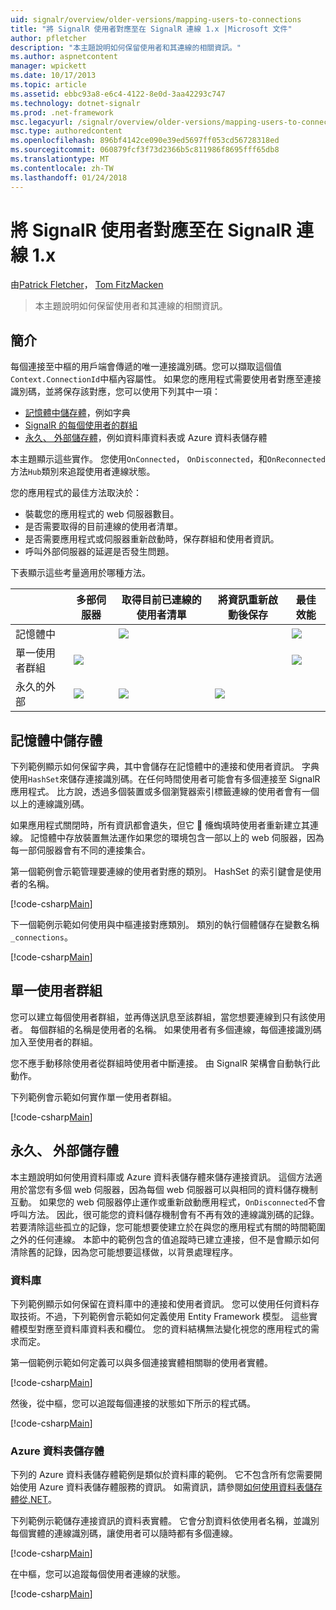 ```yaml
---
uid: signalr/overview/older-versions/mapping-users-to-connections
title: "將 SignalR 使用者對應至在 SignalR 連線 1.x |Microsoft 文件"
author: pfletcher
description: "本主題說明如何保留使用者和其連線的相關資訊。"
ms.author: aspnetcontent
manager: wpickett
ms.date: 10/17/2013
ms.topic: article
ms.assetid: ebbc93a8-e6c4-4122-8e0d-3aa42293c747
ms.technology: dotnet-signalr
ms.prod: .net-framework
msc.legacyurl: /signalr/overview/older-versions/mapping-users-to-connections
msc.type: authoredcontent
ms.openlocfilehash: 896bf4142ce090e39ed5697ff053cd56728318ed
ms.sourcegitcommit: 060879fcf3f73d2366b5c811986f8695fff65db8
ms.translationtype: MT
ms.contentlocale: zh-TW
ms.lasthandoff: 01/24/2018
---
```

<a name="mapping-signalr-users-to-connections-in-signalr-1x"></a>將 SignalR 使用者對應至在 SignalR 連線 1.x
====================
由[Patrick Fletcher](https://github.com/pfletcher)， [Tom FitzMacken](https://github.com/tfitzmac)

> 本主題說明如何保留使用者和其連線的相關資訊。


## <a name="introduction"></a>簡介

每個連接至中樞的用戶端會傳遞的唯一連接識別碼。您可以擷取這個值`Context.ConnectionId`中樞內容屬性。 如果您的應用程式需要使用者對應至連接識別碼，並將保存該對應，您可以使用下列其中一項：

- [記憶體中儲存體](#inmemory)，例如字典
- [SignalR 的每個使用者的群組](#groups)
- [永久、 外部儲存體](#database)，例如資料庫資料表或 Azure 資料表儲存體

本主題顯示這些實作。 您使用`OnConnected`， `OnDisconnected`，和`OnReconnected`方法`Hub`類別來追蹤使用者連線狀態。

您的應用程式的最佳方法取決於：

- 裝載您的應用程式的 web 伺服器數目。
- 是否需要取得的目前連線的使用者清單。
- 是否需要應用程式或伺服器重新啟動時，保存群組和使用者資訊。
- 呼叫外部伺服器的延遲是否發生問題。

下表顯示這些考量適用於哪種方法。

|  | 多部伺服器 | 取得目前已連線的使用者清單 | 將資訊重新啟動後保存 | 最佳效能 |
| --- | --- | --- | --- | --- |
| 記憶體中 |  | ![](mapping-users-to-connections/_static/image1.png) |  | ![](mapping-users-to-connections/_static/image2.png) |
| 單一使用者群組 | ![](mapping-users-to-connections/_static/image3.png) |  |  | ![](mapping-users-to-connections/_static/image4.png) |
| 永久的外部 | ![](mapping-users-to-connections/_static/image5.png) | ![](mapping-users-to-connections/_static/image6.png) | ![](mapping-users-to-connections/_static/image7.png) |  |

<a id="inmemory"></a>

## <a name="in-memory-storage"></a>記憶體中儲存體

下列範例顯示如何保留字典，其中會儲存在記憶體中的連接和使用者資訊。 字典使用`HashSet`來儲存連接識別碼。在任何時間使用者可能會有多個連接至 SignalR 應用程式。 比方說，透過多個裝置或多個瀏覽器索引標籤連線的使用者會有一個以上的連線識別碼。

如果應用程式關閉時，所有資訊都會遺失，但它  儵蜪填時使用者重新建立其連線。 記憶體中存放裝置無法運作如果您的環境包含一部以上的 web 伺服器，因為每一部伺服器會有不同的連接集合。

第一個範例會示範管理要連線的使用者對應的類別。 HashSet 的索引鍵會是使用者的名稱。

[!code-csharp[Main](mapping-users-to-connections/samples/sample1.cs)]

下一個範例示範如何使用與中樞連接對應類別。 類別的執行個體儲存在變數名稱`_connections`。

[!code-csharp[Main](mapping-users-to-connections/samples/sample2.cs)]

<a id="groups"></a>

## <a name="single-user-groups"></a>單一使用者群組

您可以建立每個使用者群組，並再傳送訊息至該群組，當您想要連線到只有該使用者。 每個群組的名稱是使用者的名稱。 如果使用者有多個連線，每個連接識別碼加入至使用者的群組。

您不應手動移除使用者從群組時使用者中斷連接。 由 SignalR 架構會自動執行此動作。

下列範例會示範如何實作單一使用者群組。

[!code-csharp[Main](mapping-users-to-connections/samples/sample3.cs)]

<a id="database"></a>

## <a name="permanent-external-storage"></a>永久、 外部儲存體

本主題說明如何使用資料庫或 Azure 資料表儲存體來儲存連接資訊。 這個方法適用於當您有多個 web 伺服器，因為每個 web 伺服器可以與相同的資料儲存機制互動。 如果您的 web 伺服器停止運作或重新啟動應用程式，`OnDisconnected`不會呼叫方法。 因此，很可能您的資料儲存機制會有不再有效的連線識別碼的記錄。 若要清除這些孤立的記錄，您可能想要使建立於在與您的應用程式有關的時間範圍之外的任何連線。 本節中的範例包含的值追蹤時已建立連接，但不是會顯示如何清除舊的記錄，因為您可能想要這樣做，以背景處理程序。

### <a name="database"></a>資料庫

下列範例顯示如何保留在資料庫中的連接和使用者資訊。 您可以使用任何資料存取技術。不過，下列範例會示範如何定義使用 Entity Framework 模型。 這些實體模型對應至資料庫資料表和欄位。 您的資料結構無法變化視您的應用程式的需求而定。

第一個範例示範如何定義可以與多個連接實體相關聯的使用者實體。

[!code-csharp[Main](mapping-users-to-connections/samples/sample4.cs)]

然後，從中樞，您可以追蹤每個連接的狀態如下所示的程式碼。

[!code-csharp[Main](mapping-users-to-connections/samples/sample5.cs)]

### <a name="azure-table-storage"></a>Azure 資料表儲存體

下列的 Azure 資料表儲存體範例是類似於資料庫的範例。 它不包含所有您需要開始使用 Azure 資料表儲存體服務的資訊。 如需資訊，請參閱[如何使用資料表儲存體從.NET](https://azure.microsoft.com/documentation/articles/storage-dotnet-how-to-use-tables/)。

下列範例示範儲存連接資訊的資料表實體。 它會分割資料依使用者名稱，並識別每個實體的連線識別碼，讓使用者可以隨時都有多個連線。

[!code-csharp[Main](mapping-users-to-connections/samples/sample6.cs)]

在中樞，您可以追蹤每個使用者連線的狀態。

[!code-csharp[Main](mapping-users-to-connections/samples/sample7.cs)]

